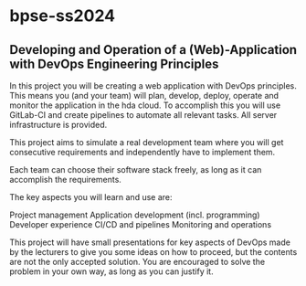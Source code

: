 # bpse-ss2024

## Developing and Operation of a (Web)-Application with DevOps Engineering Principles

In this project you will be creating a web application with DevOps principles.
This means you (and your team) will plan, develop, deploy, operate and monitor the application in the hda cloud. To accomplish this you will use GitLab-CI and create pipelines to automate all relevant tasks.
All server infrastructure is provided.

This project aims to simulate a real development team where you will get consecutive requirements and independently have to implement them.

Each team can choose their software stack freely, as long as it can accomplish the requirements.

The key aspects you will learn and use are:

Project management
Application development (incl. programming)
Developer experience
CI/CD and pipelines
Monitoring and operations

This project will have small presentations for key aspects of DevOps made by the lecturers to give you some ideas on how to proceed, but the contents are not the only accepted solution. You are encouraged to solve the problem in your own way, as long as you can justify it.
